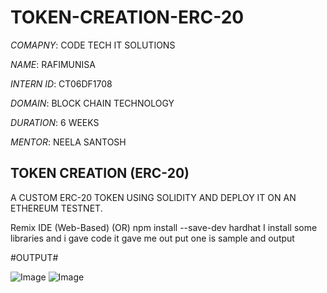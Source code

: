 # TOKEN-CREATION-ERC-20

*COMAPNY*: CODE TECH IT SOLUTIONS

*NAME*: RAFIMUNISA

*INTERN ID*: CT06DF1708

*DOMAIN*: BLOCK CHAIN TECHNOLOGY

*DURATION*: 6 WEEKS

*MENTOR*: NEELA SANTOSH

## TOKEN CREATION (ERC-20)
 A CUSTOM ERC-20 TOKEN USING SOLIDITY AND DEPLOY IT ON AN ETHEREUM TESTNET.

Remix IDE (Web-Based) (OR) npm install --save-dev hardhat
I install some libraries and i gave code it gave me out put one is sample and output 

#OUTPUT#

![Image](https://github.com/user-attachments/assets/e7156ebd-5731-4e35-a517-29091ab744ed)
![Image](https://github.com/user-attachments/assets/77d02be9-c39b-4879-a069-4b5a3c0bc796)


